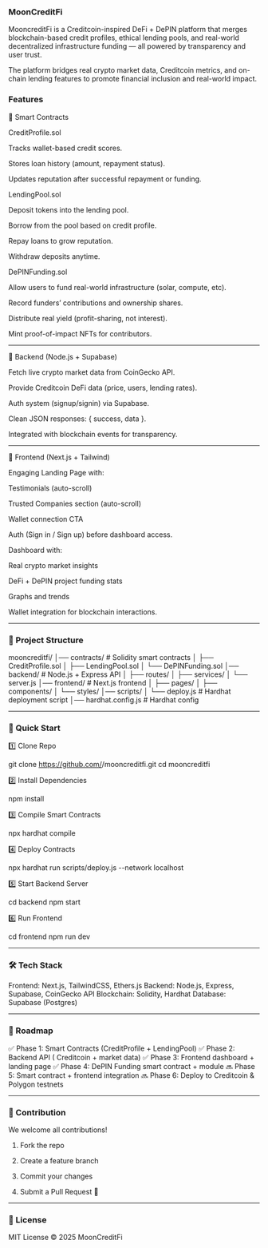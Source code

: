 ### MoonCreditFi
MooncreditFi is a Creditcoin-inspired DeFi + DePIN platform that merges blockchain-based credit profiles, ethical lending pools, and real-world decentralized infrastructure funding — all powered by transparency and user trust.

The platform bridges real crypto market data, Creditcoin metrics, and on-chain lending features to promote financial inclusion and real-world impact.

### Features

🔹 Smart Contracts

CreditProfile.sol

Tracks wallet-based credit scores.

Stores loan history (amount, repayment status).

Updates reputation after successful repayment or funding.


LendingPool.sol

Deposit tokens into the lending pool.

Borrow from the pool based on credit profile.

Repay loans to grow reputation.

Withdraw deposits anytime.


DePINFunding.sol

Allow users to fund real-world infrastructure (solar, compute, etc).

Record funders’ contributions and ownership shares.

Distribute real yield (profit-sharing, not interest).

Mint proof-of-impact NFTs for contributors.


---

🔹 Backend (Node.js + Supabase)

Fetch live crypto market data from CoinGecko API.

Provide  Creditcoin DeFi data (price, users, lending rates).

Auth system (signup/signin) via Supabase.

Clean JSON responses: { success, data }.

Integrated with blockchain events for transparency.



---

🔹 Frontend (Next.js + Tailwind)

Engaging Landing Page with:

Testimonials (auto-scroll)

Trusted Companies section (auto-scroll)

Wallet connection CTA


Auth (Sign in / Sign up) before dashboard access.

Dashboard with:

Real crypto market insights

DeFi + DePIN project funding stats

Graphs and trends


Wallet integration for blockchain interactions.



---

### 📂 Project Structure

mooncreditfi/
│── contracts/               # Solidity smart contracts
│   ├── CreditProfile.sol
│   ├── LendingPool.sol
│   └── DePINFunding.sol
│── backend/                 # Node.js + Express API
│   ├── routes/
│   ├── services/
│   └── server.js
│── frontend/                # Next.js frontend
│   ├── pages/
│   ├── components/
│   └── styles/
│── scripts/
│   └── deploy.js            # Hardhat deployment script
│── hardhat.config.js        # Hardhat config


---

### 🚀 Quick Start

1️⃣ Clone Repo

git clone https://github.com/<your-username>/mooncreditfi.git
cd mooncreditfi

2️⃣ Install Dependencies

npm install

3️⃣ Compile Smart Contracts

npx hardhat compile

4️⃣ Deploy Contracts

npx hardhat run scripts/deploy.js --network localhost

5️⃣ Start Backend Server

cd backend
npm start

6️⃣ Run Frontend

cd frontend
npm run dev


---

### 🛠️ Tech Stack

Frontend: Next.js, TailwindCSS, Ethers.js
Backend: Node.js, Express, Supabase, CoinGecko API
Blockchain: Solidity, Hardhat
Database: Supabase (Postgres)


---

### 📌 Roadmap

✅ Phase 1: Smart Contracts (CreditProfile + LendingPool)
✅ Phase 2: Backend API ( Creditcoin + market data)
✅ Phase 3: Frontend dashboard + landing page
✅ Phase 4: DePIN Funding smart contract + module
🔜 Phase 5: Smart contract + frontend integration
🔜 Phase 6: Deploy to Creditcoin & Polygon testnets


---

### 🤝 Contribution

We welcome all contributions!

1. Fork the repo


2. Create a feature branch


3. Commit your changes


4. Submit a Pull Request 🚀




---

### 📄 License

MIT License © 2025 MoonCreditFi
